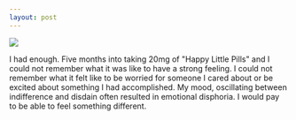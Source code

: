 ```yaml
---
layout: post
---
```

<img src="{{ site.baseurl }}/images/citalopram.jpg" class="fit image">

I had enough. Five months into taking 20mg of "Happy Little Pills" and I could not remember what it was like to have a strong feeling. I could not remember what it felt like to be worried for someone I cared about or be excited about something I had accomplished. My mood, oscillating between indifference and disdain often resulted in emotional disphoria. I would pay to be able to feel something different.
